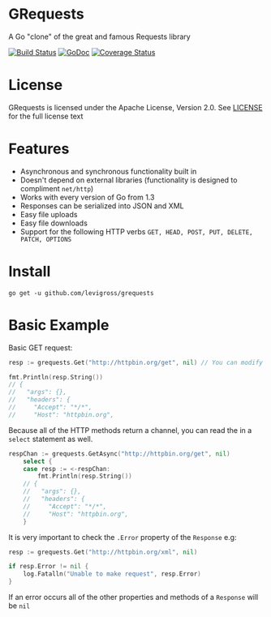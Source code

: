 # GRequests
A Go "clone" of the great and famous Requests library

[![Build Status](https://travis-ci.org/levigross/grequests.svg?branch=master)](https://travis-ci.org/levigross/grequests) [![GoDoc](https://godoc.org/github.com/levigross/grequests?status.svg)](https://godoc.org/github.com/levigross/grequests) [![Coverage Status](https://coveralls.io/repos/levigross/grequests/badge.svg)](https://coveralls.io/r/levigross/grequests)

License
======

GRequests is licensed under the Apache License, Version 2.0. See [LICENSE](LICENSE) for the full license text

Features
========

- Asynchronous and synchronous functionality built in
- Doesn't depend on external libraries (functionality is designed to compliment `net/http`)
- Works with every version of Go from 1.3
- Responses can be serialized into JSON and XML
- Easy file uploads
- Easy file downloads
- Support for the following HTTP verbs `GET, HEAD, POST, PUT, DELETE, PATCH, OPTIONS`

Install
=======
`go get -u github.com/levigross/grequests`


Basic Example
=========
Basic GET request:

```go
resp := grequests.Get("http://httpbin.org/get", nil) // You can modify the request by passing an optional RequestOptions struct

fmt.Println(resp.String())
// {
//   "args": {},
//   "headers": {
//     "Accept": "*/*",
//     "Host": "httpbin.org",
```
Because all of the HTTP methods return a channel, you can read the in a `select` statement as well.

```go
respChan := grequests.GetAsync("http://httpbin.org/get", nil)
	select {
	case resp := <-respChan:
		fmt.Println(resp.String())
    // {
    //   "args": {},
    //   "headers": {
    //     "Accept": "*/*",
    //     "Host": "httpbin.org",
	}

```

It is very important to check the `.Error` property of the `Response` e.g:

```go
resp := grequests.Get("http://httpbin.org/xml", nil)

if resp.Error != nil {
	log.Fatalln("Unable to make request", resp.Error)
}
```

If an error occurs all of the other properties and methods of a `Response` will be `nil`
